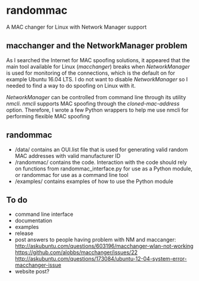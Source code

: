 # randommac

A MAC changer for Linux with Network Manager support

## macchanger and the NetworkManager problem

As I searched the Internet for MAC spoofing solutions, it appeared that the main tool available for Linux (*macchanger*) breaks when *NetworkManager* is used for monitoring of the connections, which is the default on for example Ubuntu 16.04 LTS. I do not want to disable *NetworkManager* so I needed to find a way to do spoofing on Linux with it.

*NetworkManager* can be controlled from command line through its utility *nmcli*. *nmcli* supports MAC spoofing through the *cloned-mac-address* option. Therefore, I wrote a few Python wrappers to help me use nmcli for performing flexible MAC spoofing

## randommac

- /data/ contains an OUI.list file that is used for generating valid random MAC addresses with valid manufacturer ID
- /randommac/ contains the code. Interaction with the code should rely on functions from randommac_interface.py for use as a Python module, or randommac for use as a command line tool
- /examples/ contains examples of how to use the Python module

## To do
- command line interface
- documentation
- examples
- release
- post answers to people having problem with NM and maccanger:
http://askubuntu.com/questions/603196/macchanger-wlan-not-working
https://github.com/alobbs/macchanger/issues/22
http://askubuntu.com/questions/173084/ubuntu-12-04-system-error-macchanger-issue
- website post?
